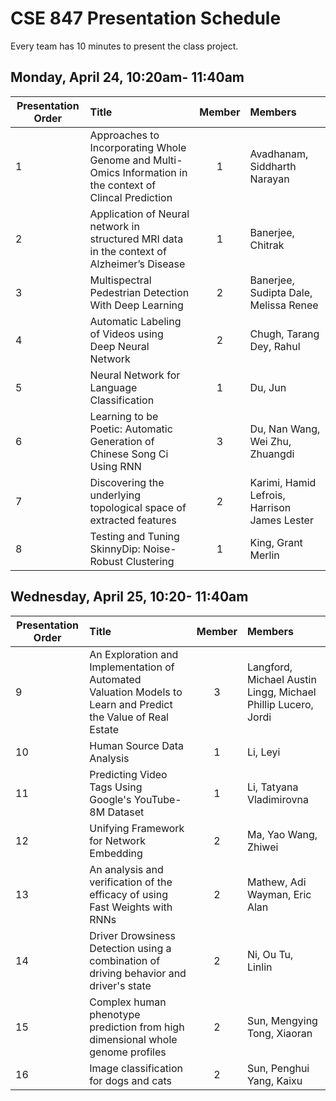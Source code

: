 # CSE 847 Presentation Schedule

Every team has 10 minutes to present the class project. 

## Monday, April 24, 10:20am- 11:40am

|	Presentation Order	|	Title	|	Member | Members |
| ------------------- |:------|:------:| :------ |
|	1	|	Approaches to Incorporating Whole Genome and Multi-Omics Information in the context of Clincal Prediction	|	1	|	Avadhanam, Siddharth Narayan			|
|	2	|	Application of Neural network in structured MRI data in the context of Alzheimer’s Disease	|	1	|	Banerjee, Chitrak			|
|	3	|	Multispectral Pedestrian Detection With Deep Learning	|	2	|	Banerjee, Sudipta	Dale, Melissa Renee		|
|	4	|	Automatic Labeling of Videos using Deep Neural Network	|	2	|	Chugh, Tarang	Dey, Rahul		|
|	5	|	Neural Network for Language Classification	|	1	|	Du, Jun			|
|	6	|	Learning to be Poetic: Automatic Generation of Chinese Song Ci Using RNN	|	3	|	Du, Nan	Wang, Wei	Zhu, Zhuangdi	|
|	7	|	Discovering the underlying topological space of extracted features	|	2	|	Karimi, Hamid	Lefrois, Harrison James Lester		|
|	8	|	Testing and Tuning SkinnyDip: Noise-Robust Clustering	|	1	|	King, Grant Merlin			|


## Wednesday, April 25, 10:20- 11:40am

|	Presentation Order	|	Title	|	Member | Members |
| ------------------- |:------|:------:| :------ |
|	9	|	An Exploration and Implementation of Automated Valuation Models to Learn and Predict the Value of Real Estate	|	3	|	Langford, Michael Austin	Lingg, Michael Phillip	Lucero, Jordi	|
|	10	|	Human Source Data Analysis	|	1	|	Li, Leyi			|
|	11	|	Predicting Video Tags Using Google's YouTube-8M Dataset	|	1	|	Li, Tatyana Vladimirovna			|
|	12	|	Unifying Framework for Network Embedding	|	2	|	Ma, Yao	Wang, Zhiwei		|
|	13	|	An analysis and verification of the efficacy of using Fast Weights with RNNs	|	2	|	Mathew, Adi	Wayman, Eric Alan		|
|	14	|	Driver Drowsiness Detection using a combination of driving behavior and driver's state	|	2	|	Ni, Ou	Tu, Linlin		|
|	15	|	Complex human phenotype prediction from high dimensional whole genome profiles	|	2	|	Sun, Mengying	Tong, Xiaoran		|
|	16	|	Image classification for dogs and cats	|	2	|	Sun, Penghui	Yang, Kaixu		|
